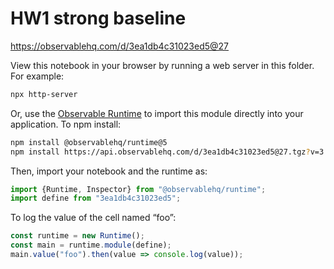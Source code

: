 # HW1 strong baseline

https://observablehq.com/d/3ea1db4c31023ed5@27

View this notebook in your browser by running a web server in this folder. For
example:

~~~sh
npx http-server
~~~

Or, use the [Observable Runtime](https://github.com/observablehq/runtime) to
import this module directly into your application. To npm install:

~~~sh
npm install @observablehq/runtime@5
npm install https://api.observablehq.com/d/3ea1db4c31023ed5@27.tgz?v=3
~~~

Then, import your notebook and the runtime as:

~~~js
import {Runtime, Inspector} from "@observablehq/runtime";
import define from "3ea1db4c31023ed5";
~~~

To log the value of the cell named “foo”:

~~~js
const runtime = new Runtime();
const main = runtime.module(define);
main.value("foo").then(value => console.log(value));
~~~

